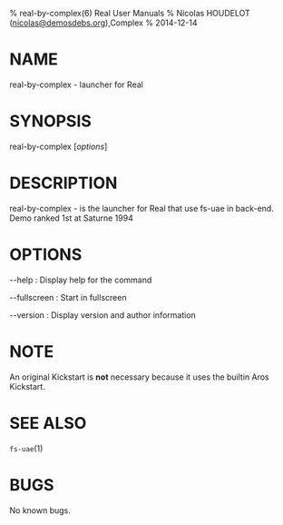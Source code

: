 % real-by-complex(6) Real User Manuals
% Nicolas HOUDELOT (nicolas@demosdebs.org),Complex
% 2014-12-14

# NAME
real-by-complex - launcher for Real

# SYNOPSIS
real-by-complex [*options*]

# DESCRIPTION
real-by-complex - is the launcher for Real that use fs-uae in back-end.  
Demo ranked 1st at Saturne 1994

# OPTIONS
\--help
:   Display help for the command

\--fullscreen
:   Start in fullscreen

\--version
:   Display version and author information

# NOTE
An original Kickstart is **not** necessary because it uses the builtin Aros Kickstart.

# SEE ALSO
`fs-uae`(1)

# BUGS
No known bugs.
